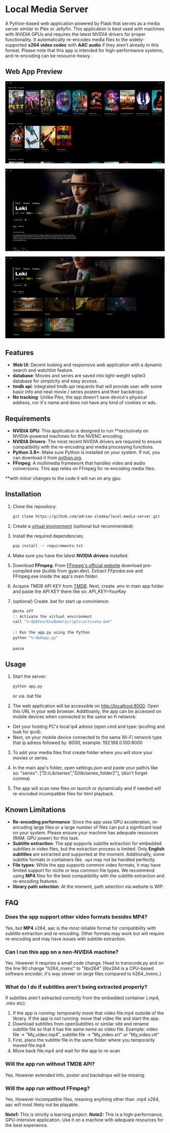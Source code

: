 # Local Media Server

A Python-based web application powered by Flask that serves as a media server similar to Plex or Jellyfin. This application is best used with machines with NVIDIA GPUs and requires the latest NVIDIA drivers for proper functionality. It automatically re-encodes media files to the widely-supported **x264 video codec** with **AAC audio** if they aren't already in this format. Please note that this app is intended for high-performance systems, and re-encoding can be resource-heavy.

## Web App Preview

![App Screenshot](https://raw.githubusercontent.com/adrian-slomka/local-media-server/main/app_preview/desktop_index_screenshot_preview.png)

![App Screenshot](https://raw.githubusercontent.com/adrian-slomka/local-media-server/main/app_preview/desktop_page_screenshot_preview.png)

![App Screenshot](https://raw.githubusercontent.com/adrian-slomka/local-media-server/main/app_preview/desktop_page_ep_screenshot_preview.png)

## Features

- **Web UI**: Decent looking and responsive web application with a dynamic search and watchlist feature.
- **database**: Movies and series are saved into light-weight sqlite3 database for simplicity and easy access.
- **tmdb api**: Integrated tmdb api requests that will provide user with some basic info and neat movie / series posters and their backdrops.
- **No tracking**: Unlike Plex, the app doesn't save device's physical address, nor it's name and does not have any kind of cookies or ads.

## Requirements

- **NVIDIA GPU**: This application is designed to run **exclusively on NVIDIA-powered machines for the NVENC encoding.
- **NVIDIA Drivers**: The most recent NVIDIA drivers are required to ensure compatibility with the re-encoding and media processing functions.
- **Python 3.8+**: Make sure Python is installed on your system. If not, you can download it from [python.org](https://www.python.org/downloads/).
- **FFmpeg**: A multimedia framework that handles video and audio conversions. This app relies on FFmpeg for re-encoding media files.

**with minor changes to the code it will run on any gpu.

## Installation

1. Clone the repository:

    ```bash
    git clone https://github.com/adrian-slomka/local-media-server.git
    ```

2. Create a [virtual environment](https://docs.python.org/3/library/venv.html) (optional but recommended):

3. Install the required dependencies:

    ```bash
    pip install -r requirements.txt
    ```

4. Make sure you have the latest **NVIDIA drivers** installed.

5. Download **FFmpeg**: From [FFmpeg's official website](https://ffmpeg.org/download.html) download pre-compiled exe (builds from gyan.dev). Extract FFprobe.exe and FFmpeg.exe inside the app's main folder.

6. Acquire TMDB API KEY from [TMDB](https://developer.themoviedb.org/docs/getting-started). Next, create .env in main app folder and paste the API KEY there like so: API_KEY=YourKey

7. (optional) Create .bat for start up convinience:

    ```bash
    @echo off
    :: Activate the virtual environment
    call "%~dp0YourEnvName\Scripts\activate.bat"

    :: Run the app.py using the Python
    python "%~dp0app.py"

    pause
    ```

## Usage

1. Start the server:

    ```bash
    python app.py
    ```

    or via .bat file

2. The web application will be accessible on [http://localhost:8000](http://localhost:8000). Open this URL in your web browser. 
Additioanly, the app can be accessed on mobile devices when connected to the same wi-fi network:
- Get your hosting PC's local ip4 adress (open cmd and type: ipcofing and look for ipv4). 
- Next, on your mobile device connected to the same Wi-Fi network type that ip adress followed by :8000, example: 192.168.0.100:8000

3. To add your media files first create folder where you will store your movies or series. 
        
4. In the main app's folder, open settings.json and paste your path/s like so: "series": ["D:/Lib/series","D/lib/series_folder2"], (don't forget comma)

5. The app will scan new files on launch or dynamically and if needed will re-encoded incompatible files for html playback.

## Known Limitations

- **Re-encoding performance**: Since the app uses GPU acceleration, re-encoding large files or a large number of files can put a significant load on your system. Please ensure your machine has adequate resources (RAM, GPU power) for this task.
- **Subtitle extraction**: The app supports subtitle extraction for embedded subtitles in video files, but the extraction process is limited. Only **English subtitles** are extracted and supported at the moment. Additionally, some subtitle formats in containers like `.mp4` may not be handled perfectly.
- **File types**: While the app supports common video formats, it may have limited support for niche or less common file types. We recommend using **MP4** files for the best compatibility with the subtitle extraction and re-encoding features.
- **library path selection**: At the moment, path selection via website is WIP.

## FAQ

### Does the app support other video formats besides MP4?
Yes, but **MP4** x264, aac is the most reliable format for compatibility with subtitle extraction and re-encoding. Other formats may work but will require re-encoding and may have issues with subtitle extraction.

### Can I run this app on a non-NVIDIA machine?
Yes. However it requries a small code change. Head to transcode.py and on the line 90 change "h264_nvenc" to "libx264" (libx264 is a CPU-based software encoder, it's way slower on large files compared to h264_nvenc.)

### What do I do if subtitles aren't being extracted properly?
If subtitles aren't extracted correctly from the embedded container (.mp4, .mkv etc): 
1) If the app is running: temporarily move that video file.mp4 outside of the library. If the app is not running: move that video file and start the app.
2) Download subtitles from openSubtitles or similar site and rename subtitle file so that it has the same name as video file. Example: video file -> "My_video.mp4", subtitle file -> "My_video.srt" or "My_video.vtt"
3) First, place the subtitle file in the same folder where you temporarily moved file.mp4
4) Move back file.mp4 and wait for the app to re-scan

### Will the app run without TMDB API?
Yes. However extended info, poster and backdrops will be missing.

### Will the app run without FFmpeg?
Yes. However incompatible files, meaning anything other than .mp4 x264, aac will most likely not be playable.

**Note1:** This is strictly a learning project. 
**Note2:** This is a high-performance, GPU-intensive application. Use it on a machine with adequate resources for the best experience.

